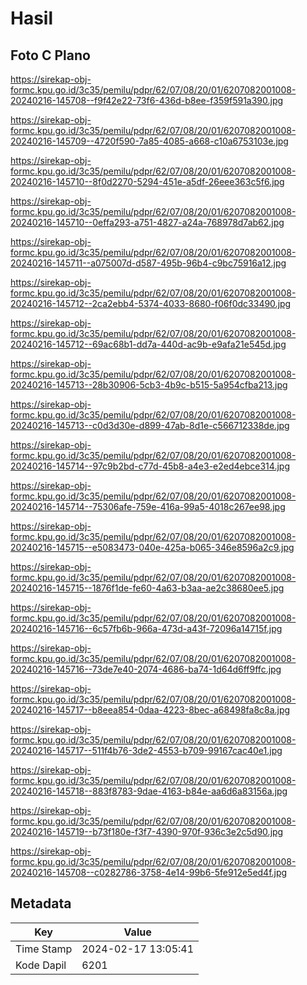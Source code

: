 # Hasil

## Foto C Plano

https://sirekap-obj-formc.kpu.go.id/3c35/pemilu/pdpr/62/07/08/20/01/6207082001008-20240216-145708--f9f42e22-73f6-436d-b8ee-f359f591a390.jpg

https://sirekap-obj-formc.kpu.go.id/3c35/pemilu/pdpr/62/07/08/20/01/6207082001008-20240216-145709--4720f590-7a85-4085-a668-c10a6753103e.jpg

https://sirekap-obj-formc.kpu.go.id/3c35/pemilu/pdpr/62/07/08/20/01/6207082001008-20240216-145710--8f0d2270-5294-451e-a5df-26eee363c5f6.jpg

https://sirekap-obj-formc.kpu.go.id/3c35/pemilu/pdpr/62/07/08/20/01/6207082001008-20240216-145710--0effa293-a751-4827-a24a-768978d7ab62.jpg

https://sirekap-obj-formc.kpu.go.id/3c35/pemilu/pdpr/62/07/08/20/01/6207082001008-20240216-145711--a075007d-d587-495b-96b4-c9bc75916a12.jpg

https://sirekap-obj-formc.kpu.go.id/3c35/pemilu/pdpr/62/07/08/20/01/6207082001008-20240216-145712--2ca2ebb4-5374-4033-8680-f06f0dc33490.jpg

https://sirekap-obj-formc.kpu.go.id/3c35/pemilu/pdpr/62/07/08/20/01/6207082001008-20240216-145712--69ac68b1-dd7a-440d-ac9b-e9afa21e545d.jpg

https://sirekap-obj-formc.kpu.go.id/3c35/pemilu/pdpr/62/07/08/20/01/6207082001008-20240216-145713--28b30906-5cb3-4b9c-b515-5a954cfba213.jpg

https://sirekap-obj-formc.kpu.go.id/3c35/pemilu/pdpr/62/07/08/20/01/6207082001008-20240216-145713--c0d3d30e-d899-47ab-8d1e-c566712338de.jpg

https://sirekap-obj-formc.kpu.go.id/3c35/pemilu/pdpr/62/07/08/20/01/6207082001008-20240216-145714--97c9b2bd-c77d-45b8-a4e3-e2ed4ebce314.jpg

https://sirekap-obj-formc.kpu.go.id/3c35/pemilu/pdpr/62/07/08/20/01/6207082001008-20240216-145714--75306afe-759e-416a-99a5-4018c267ee98.jpg

https://sirekap-obj-formc.kpu.go.id/3c35/pemilu/pdpr/62/07/08/20/01/6207082001008-20240216-145715--e5083473-040e-425a-b065-346e8596a2c9.jpg

https://sirekap-obj-formc.kpu.go.id/3c35/pemilu/pdpr/62/07/08/20/01/6207082001008-20240216-145715--1876f1de-fe60-4a63-b3aa-ae2c38680ee5.jpg

https://sirekap-obj-formc.kpu.go.id/3c35/pemilu/pdpr/62/07/08/20/01/6207082001008-20240216-145716--6c57fb6b-966a-473d-a43f-72096a14715f.jpg

https://sirekap-obj-formc.kpu.go.id/3c35/pemilu/pdpr/62/07/08/20/01/6207082001008-20240216-145716--73de7e40-2074-4686-ba74-1d64d6ff9ffc.jpg

https://sirekap-obj-formc.kpu.go.id/3c35/pemilu/pdpr/62/07/08/20/01/6207082001008-20240216-145717--b8eea854-0daa-4223-8bec-a68498fa8c8a.jpg

https://sirekap-obj-formc.kpu.go.id/3c35/pemilu/pdpr/62/07/08/20/01/6207082001008-20240216-145717--511f4b76-3de2-4553-b709-99167cac40e1.jpg

https://sirekap-obj-formc.kpu.go.id/3c35/pemilu/pdpr/62/07/08/20/01/6207082001008-20240216-145718--883f8783-9dae-4163-b84e-aa6d6a83156a.jpg

https://sirekap-obj-formc.kpu.go.id/3c35/pemilu/pdpr/62/07/08/20/01/6207082001008-20240216-145719--b73f180e-f3f7-4390-970f-936c3e2c5d90.jpg

https://sirekap-obj-formc.kpu.go.id/3c35/pemilu/pdpr/62/07/08/20/01/6207082001008-20240216-145708--c0282786-3758-4e14-99b6-5fe912e5ed4f.jpg


## Metadata

| Key        | Value               |
| ---------- | ------------------- |
| Time Stamp | 2024-02-17 13:05:41 |
| Kode Dapil | 6201                |



